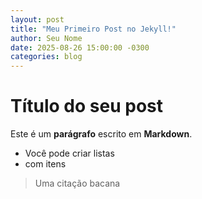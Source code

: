 ```yaml
---
layout: post
title: "Meu Primeiro Post no Jekyll!"
author: Seu Nome
date: 2025-08-26 15:00:00 -0300
categories: blog
---
```

# Título do seu post

Este é um **parágrafo** escrito em **Markdown**.

* Você pode criar listas
* com itens

> Uma citação bacana
